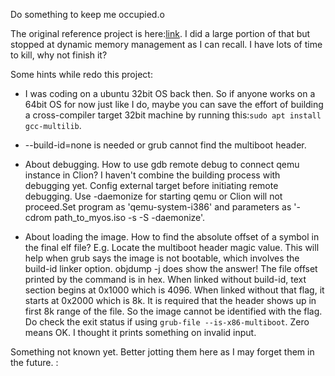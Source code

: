 Do something to keep me occupied.o

The original reference project is here:[link](http://www.jamesmolloy.co.uk/tutorial_html/1.-Environment%20setup.html).
I did a large portion of that but stopped at dynamic memory management as I can recall.
I have lots of time to kill, why not finish it?

Some hints while redo this project:
* I was coding on a ubuntu 32bit OS back then. So if anyone works on a 64bit OS for now just like I do,
 maybe you can save the effort of building a cross-compiler target 32bit machine by running this:```sudo apt install gcc-multilib```.


* --build-id=none is needed or grub cannot find the multiboot header.

* About debugging. How to use gdb remote debug to connect qemu instance in Clion? I haven't combine the building process with debugging yet.
Config external target before initiating remote debugging. Use -daemonize for starting qemu or Clion will not proceed.Set program as 'qemu-system-i386' and
parameters as '-cdrom path_to_myos.iso -s -S -daemonize'.

* About loading the image. How to find the absolute offset of a symbol in the final elf file? E.g. Locate the multiboot header magic value.
This will help when grub says the image is not bootable, which involves the build-id linker option. objdump -j does show the answer!
The file offset printed by the command is in hex. When linked without build-id, text section begins at 0x1000 which is 4096. When linked without that flag,
it starts at 0x2000 which is 8k. It is required that the header shows up in first 8k range of the file. So the image cannot be identified with the flag.
Do check the exit status if using ```grub-file --is-x86-multiboot```. Zero means OK. I thought it prints something on invalid input.

Something not known yet. Better jotting them here as I may forget them in the future. :



